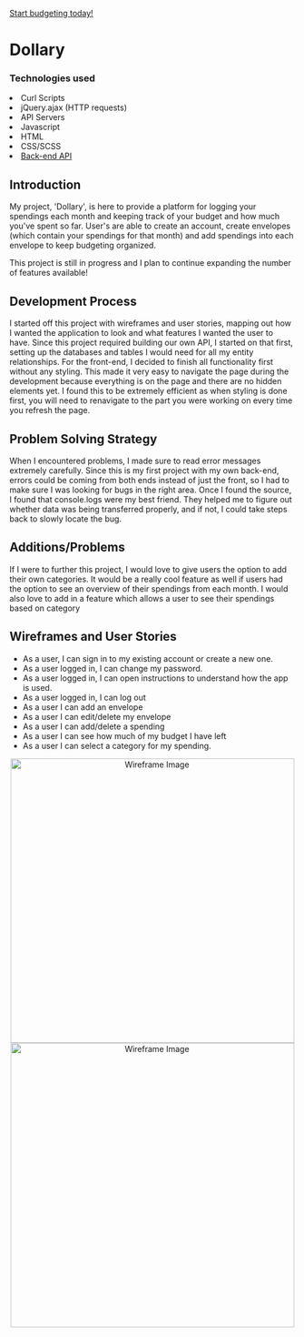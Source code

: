 <a href='https://britneyart80.github.io/Dollary/'>Start budgeting today!</a>

# Dollary

### Technologies used
<li>Curl Scripts</li>
<li>jQuery.ajax (HTTP requests)</li>
<li>API Servers</li>
<li>Javascript</li>
<li>HTML</li>
<li>CSS/SCSS</li>

<li><a href='https://github.com/britneyart80/Dollary-API'>Back-end API</a></li>

## Introduction

My project, 'Dollary', is here to provide a platform for logging your spendings each month and keeping track of your budget and how much you've spent so far. User's are able to create an account, create envelopes (which contain your spendings for that month) and add spendings into each envelope to keep budgeting organized.

This project is still in progress and I plan to continue expanding the number of features available!

## Development Process

I started off this project with wireframes and user stories, mapping out how I wanted the application to look and what features I wanted the user to have. Since this project required building our own API, I started on that first, setting up the databases and tables I would need for all my entity relationships.
For the front-end, I decided to finish all functionality first without any styling. This made it very easy to navigate the page during the development because everything is on the page and there are no hidden elements yet. I found this to be extremely efficient as when styling is done first, you will need to renavigate to the part you were working on every time you refresh the page.

## Problem Solving Strategy

When I encountered problems, I made sure to read error messages extremely carefully. Since this is my first project with my own back-end, errors could be coming from both ends instead of just the front, so I had to make sure I was looking for bugs in the right area. Once I found the source, I found that console.logs were my best friend. They helped me to figure out whether data was being transferred properly, and if not, I could take steps back to slowly locate the bug.

## Additions/Problems

If I were to further this project, I would love to give users the option to add their own categories. It would be a really cool feature as well if users had the option to see an overview of their spendings from each month. I would also love to add in a feature which allows a user to see their spendings based on category

## Wireframes and User Stories

- As a user, I can sign in to my existing account or create a new one.
- As a user logged in, I can change my password.
- As a user logged in, I can open instructions to understand how the app is used.
- As a user logged in, I can log out
- As a user I can add an envelope
- As a user I can edit/delete my envelope
- As a user I can add/delete a spending
- As a user I can see how much of my budget I have left
- As a user I can select a category for my spending.

<p align="center">
<img src="https://i.imgur.com/VS5Sg4G.jpg" alt="Wireframe Image" height="500">
<img src="https://i.imgur.com/nAItzvm.jpg" alt="Wireframe Image" height="500">
</p>
